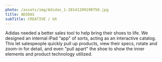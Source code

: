 ```yaml
---
photo: /assets/img/Adidas_1-20141209190750.jpg
title: ADIDAS
subTitle: CREATIVE / UX
---
```

<p>Adidas needed a better sales tool to help bring their shoes to life. We designed an internal iPad “app" of sorts, acting as an interactive catalog. This let salespeople quickly pull up products, view their specs, rotate and zoom-in for detail, and even "pull apart" the shoe to show the inner elements and product technology utilized.</p>